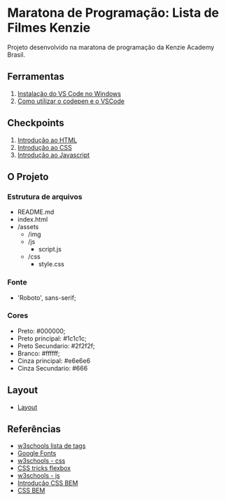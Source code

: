 # Maratona de Programação: Lista de Filmes Kenzie

Projeto desenvolvido na maratona de programação da Kenzie Academy Brasil.

## Ferramentas

1. [Instalação do VS Code no Windows](https://kenzie.com.br/blog/instalacao-vs-code-windows/)
2. [Como utilizar o codepen e o VSCode](https://kenzie-academy-brasil.github.io/ferramentas/)

## Checkpoints

1. [Introdução ao HTML](https://kenzieacademybr.notion.site/Checkpoint-a3bb93eeea17474b8a71a204d3202992)
2. [Introdução ao CSS](https://kenzieacademybr.notion.site/Checkpoint-3d724cd4547046178d8ce1b1c0d7dccf)
3. [Introdução ao Javascript](https://kenzieacademybr.notion.site/Checkpoint-9b7fc209e7bd4cadbeee4d8a5ed5cdc7)

## O Projeto

### Estrutura de arquivos

- README.md
- index.html
- /assets
  - /img
  - /js
    - script.js
  - /css
    - style.css

### Fonte

- 'Roboto', sans-serif;

### Cores

- Preto: #000000;
- Preto principal: #1c1c1c;
- Preto Secundario: #2f2f2f;
- Branco: #ffffff;
- Cinza principal: #e6e6e6
- Cinza Secundario: #666

## Layout

- [Layout](./assets/img/layout.png)

## Referências

- [w3schools lista de tags](https://www.w3schools.com/tags/default.asp)
- [Google Fonts](https://fonts.google.com/)
- [w3schools - css](https://www.w3schools.com/css/)
- [CSS tricks flexbox](https://css-tricks.com/snippets/css/a-guide-to-flexbox/)
- [w3schools - js](https://www.w3schools.com/js/default.asp)
- [Introdução CSS BEM](http://getbem.com/introduction/)
- [CSS BEM](http://getbem.com/naming/)
